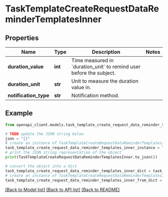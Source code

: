 # TaskTemplateCreateRequestDataReminderTemplatesInner


## Properties

Name | Type | Description | Notes
------------ | ------------- | ------------- | -------------
**duration_value** | **int** | Time measured in &#x60;duration_unit&#x60; to remind user before the subject. | 
**duration_unit** | **str** | Unit to measure the duration value in. | 
**notification_type** | **str** | Notification method. | 

## Example

```python
from openapi_client.models.task_template_create_request_data_reminder_templates_inner import TaskTemplateCreateRequestDataReminderTemplatesInner

# TODO update the JSON string below
json = "{}"
# create an instance of TaskTemplateCreateRequestDataReminderTemplatesInner from a JSON string
task_template_create_request_data_reminder_templates_inner_instance = TaskTemplateCreateRequestDataReminderTemplatesInner.from_json(json)
# print the JSON string representation of the object
print(TaskTemplateCreateRequestDataReminderTemplatesInner.to_json())

# convert the object into a dict
task_template_create_request_data_reminder_templates_inner_dict = task_template_create_request_data_reminder_templates_inner_instance.to_dict()
# create an instance of TaskTemplateCreateRequestDataReminderTemplatesInner from a dict
task_template_create_request_data_reminder_templates_inner_from_dict = TaskTemplateCreateRequestDataReminderTemplatesInner.from_dict(task_template_create_request_data_reminder_templates_inner_dict)
```
[[Back to Model list]](../README.md#documentation-for-models) [[Back to API list]](../README.md#documentation-for-api-endpoints) [[Back to README]](../README.md)


